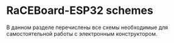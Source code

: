 # RaCEBoard-ESP32 schemes
В данном разделе перечислены все схемы необходимые для самостоятельной работы с электронным конструктором.
 
